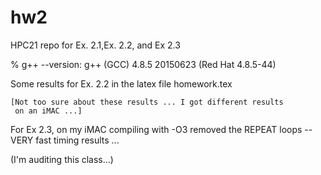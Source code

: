# hw2
HPC21 repo for Ex. 2.1,Ex. 2.2, and Ex 2.3

% g++ --version: g++ (GCC) 4.8.5 20150623 (Red Hat 4.8.5-44)

Some results for Ex. 2.2 in the latex file homework.tex

    [Not too sure about these results ... I got different results 
     on an iMAC ...]

For Ex 2.3, on my iMAC compiling with -O3 removed
the REPEAT loops -- VERY fast timing results ...
 
(I'm auditing this class...)
